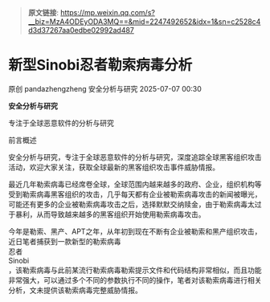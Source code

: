 > **原文链接**: https://mp.weixin.qq.com/s?__biz=MzA4ODEyODA3MQ==&mid=2247492652&idx=1&sn=c2528c4d3d37267aa0edbe02992ad487

#  新型Sinobi忍者勒索病毒分析  
原创 pandazhengzheng  安全分析与研究   2025-07-07 00:30  
  
**安全分析与研究**  
  
  
专注于全球恶意软件的分析与研究  
  
前言概述  
  
安全分析与研究，专注于全球恶意软件的分析与研究，深度追踪全球黑客组织攻击活动，欢迎大家关注，获取全球最新的黑客组织攻击事件威胁情报。  
  
  
  
  
最近几年勒索病毒已经席卷全球，全球范围内越来越多的政府、企业，组织机构等受到勒索病毒黑客组织的攻击，几乎每天都有企业被勒索病毒攻击的新闻被曝光，可能还有更多的企业被勒索病毒攻击之后，选择默默交纳赎金，由于勒索病毒太过于暴利，从而导致越来越多的黑客组织开始使用勒索病毒攻击。  
  
  
今年是勒索、黑产、APT之年，从年初到现在不断有企业被勒索和黑产组织攻击，近日笔者捕获到一款新型的勒索病毒  
忍者  
Sinobi  
，该勒索病毒与此前某流行勒索病毒勒索提示文件和代码结构非常相似，而且功能非常强大，可以通过多个不同的参数执行不同的操作，笔者对该勒索病毒进行相关分析，文未提供该勒索病毒完整威胁情报。  
  
  
